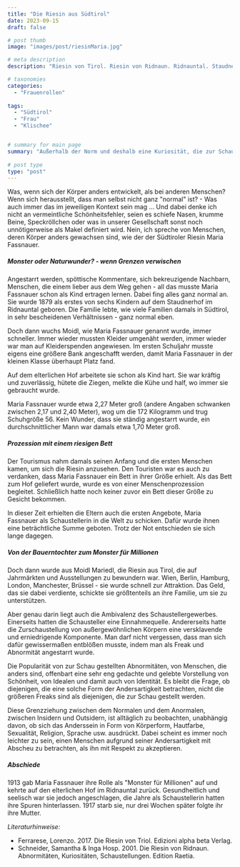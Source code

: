 ```yaml
---
title: "Die Riesin aus Südtirol"
date: 2023-09-15
draft: false

# post thumb
image: "images/post/riesinMaria.jpg"

# meta description
description: "Riesin von Tirol. Riesin von Ridnaun. Ridnauntal. Staudnerhof. Südtirol. Kuriositäten. Schausteller. Zurschaustellung. Maria Fassnauer. Maria Faßnauer. Moidl. Mariedl die Riesin von Südtirol. Körpernormen. Körperideale. Bauerntochter. Monster für Millionen."

# taxonomies
categories:
  - "Frauenrollen"
  
tags:
  - "Südtirol"
  - "Frau"
  - "Klischee"


# summary for main page
summary: "Außerhalb der Norm und deshalb eine Kuriosität, die zur Schau gestellt wurde - Maria Fassnauer (1879-1917), die Riesin aus Südtirol." 
  
# post type
type: "post"
---
```


Was, wenn sich der Körper anders entwickelt, als bei anderen Menschen? Wenn sich herausstellt, dass man selbst nicht ganz "normal" ist? - Was auch immer das im jeweiligen Kontext sein mag ... Und dabei denke ich nicht an vermeintliche Schönheitsfehler, seien es schiefe Nasen, krumme Beine, Speckröllchen oder was in unserer Gesellschaft sonst noch unnötigerweise als Makel definiert wird. Nein, ich spreche von Menschen, deren Körper anders gewachsen sind, wie der der Südtiroler Riesin Maria Fassnauer.

##### Monster oder Naturwunder? - wenn Grenzen verwischen

Angestarrt werden, spöttische Kommentare, sich bekreuzigende Nachbarn, Menschen, die einem lieber aus dem Weg gehen - all das musste Maria Fassnauer schon als Kind ertragen lernen. Dabei fing alles ganz normal an. Sie wurde 1879 als erstes von sechs Kindern auf dem Staudnerhof im Ridnauntal geboren. Die Familie lebte, wie viele Familien damals in Südtirol, in sehr bescheidenen Verhältnissen - ganz normal eben.

Doch dann wuchs Moidl, wie Maria Fassnauer genannt wurde, immer schneller. Immer wieder mussten Kleider umgenäht werden, immer wieder war man auf Kleiderspenden angewiesen. Im ersten Schuljahr musste eigens eine größere Bank angeschafft werden, damit Maria Fassnauer in der kleinen Klasse überhaupt Platz fand.

Auf dem elterlichen Hof arbeitete sie schon als Kind hart. Sie war kräftig und zuverlässig, hütete die Ziegen, melkte die Kühe und half, wo immer sie gebraucht wurde.

Maria Fassnauer wurde etwa 2,27 Meter groß (andere Angaben schwanken zwischen 2,17 und 2,40 Meter), wog um die 172 Kilogramm und trug Schuhgröße 56. Kein Wunder, dass sie ständig angestarrt wurde, ein durchschnittlicher Mann war damals etwa 1,70 Meter groß.

##### Prozession mit einem riesigen Bett

Der Tourismus nahm damals seinen Anfang und die ersten Menschen kamen, um sich die Riesin anzusehen. Den Touristen war es auch zu verdanken, dass Maria Fassnauer ein Bett in ihrer Größe erhielt. Als das Bett zum Hof geliefert wurde, wurde es von einer Menschenprozession begleitet. Schließlich hatte noch keiner zuvor ein Bett dieser Größe zu Gesicht bekommen.

In dieser Zeit erhielten die Eltern auch die ersten Angebote, Maria Fassnauer als Schaustellerin in die Welt zu schicken. Dafür wurde ihnen eine beträchtliche Summe geboten. Trotz der Not entschieden sie sich lange dagegen.

##### Von der Bauerntochter zum Monster für Millionen

Doch dann wurde aus Moidl Mariedl, die Riesin aus Tirol, die auf Jahrmärkten und Ausstellungen zu bewundern war. Wien, Berlin, Hamburg, London, Manchester, Brüssel - sie wurde schnell zur Attraktion. Das Geld, das sie dabei verdiente, schickte sie größtenteils an ihre Familie, um sie zu unterstützen.

Aber genau darin liegt auch die Ambivalenz des Schaustellergewerbes. Einerseits hatten die Schausteller eine Einnahmequelle. Andererseits hatte die Zurschaustellung von außergewöhnlichen Körpern eine versklavende und erniedrigende Komponente. Man darf nicht vergessen, dass man sich dafür gewissermaßen entblößen musste, indem man als Freak und Abnormität angestarrt wurde.

Die Popularität von zur Schau gestellten Abnormitäten, von Menschen, die anders sind, offenbart eine sehr eng gedachte und gelebte Vorstellung von Schönheit, von Idealen und damit auch von Identität. Es bleibt die Frage, ob diejenigen, die eine solche Form der Andersartigkeit betrachten, nicht die größeren Freaks sind als diejenigen, die zur Schau gestellt werden.

Diese Grenzziehung zwischen dem Normalen und dem Anormalen, zwischen Insidern und Outsidern, ist alltäglich zu beobachten, unabhängig davon, ob sich das Anderssein in Form von Körperform, Hautfarbe, Sexualität, Religion, Sprache usw. ausdrückt. Dabei scheint es immer noch leichter zu sein, einen Menschen aufgrund seiner Andersartigkeit mit Abscheu zu betrachten, als ihn mit Respekt zu akzeptieren.

##### Abschiede

1913 gab Maria Fassnauer ihre Rolle als "Monster für Millionen" auf und kehrte auf den elterlichen Hof im Ridnauntal zurück. Gesundheitlich und seelisch war sie jedoch angeschlagen, die Jahre als Schaustellerin hatten ihre Spuren hinterlassen. 1917 starb sie, nur drei Wochen später folgte ihr ihre Mutter.

*Literaturhinweise:*
- Ferrarese, Lorenzo. 2017. Die Riesin von Triol. Edizioni alpha beta Verlag.
- Schneider, Samantha & Inga Hosp. 2001. Die Riesin von Ridnaun. Abnormitäten, Kuriositäten, Schaustellungen. Edition Raetia.
